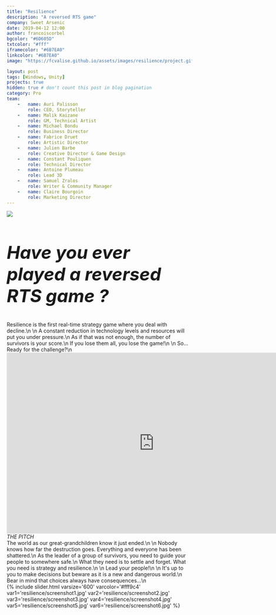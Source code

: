 ```yaml
---
title: "Resilience"
description: "A reversed RTS game"
company: Sweet Arsenic
date: 2019-04-12 12:00
author: francoiscorbel
bgcolor: "#6D605D"
txtcolor: "#fff"
iframecolor: "#6B7EA0"
linkcolor: "#6B7EA0"
image: "https://fcvalise.github.io/assets/images/resilience/project.gif"

layout: post
tags: [Windows, Unity]
projects: true
hidden: true # don't count this post in blog pagination
category: Pro
team:
    -   name: Auri Palisson
        role: CEO, Storyteller
    -   name: Malik Kaizane
        role: GM, Technical Artist
    -   name: Michael Bondu
        role: Business Director
    -   name: Fabrice Druet
        role: Artistic Director
    -   name: Julien Barbe
        role: Creative Director & Game Design
    -   name: Constant Pouliquen
        role: Technical Director
    -   name: Antoine Plumeau
        role: Lead 3D
    -   name: Samuel Zralos
        role: Writer & Community Manager
    -   name: Claire Bourgoin
        role: Marketing Director    
---
```

<a alt="http://www.sweet-arsenic.com/resilience.html" href="http://www.sweet-arsenic.com/resilience.html" target="_blank">
    <img src="{{ site.url }}/assets/images/resilience/banner.png">
</a>

<div class="text general-margin"><h2 style="font-size: 3rem;"><i>
Have you ever played a reversed RTS game ?
</i></h2></div>
<div class="text general-margin">
Resilience is the first real-time strategy game where you deal with decline.\n
\n
A constant reduction in technology levels and resources will put you under pressure.\n
As if that was not enough, the number of survivors is your score.\n
If you lose them all, you lose the game!\n
\n
So… Ready for the challenge?\n
</div>

<div class="video general-margin">
    <iframe width="800" height="492" src="https://www.youtube.com/embed/WHRpYE0jUiA?modestbranding=1&autohide=1&showinfo=0&controls=0&rel=0" frameborder="0" allowfullscreen></iframe>
</div>

<div class="text general-margin"><i>
THE PITCH
</i></div>
<div class="text general-margin">
The world as our great-grandchildren know it just ended.\n
\n
Nobody knows how far the destruction goes. Everything and everyone has been shattered.\n
As the leader of a group of survivors, you need to guide your people to somewhere safe.\n
What they need is to settle and forget. What you need is strategy and resilience.\n
\n
Lead your people!\n
\n
It's up to you to make decisions but beware as it is a new and dangerous world.\n
Bear in mind that choices always have consequences...\n
</div>

<div class="general-margin">
{% include slider.html varsize='600' varcolor='#fff9c4' var1='resilience/screenshot1.jpg' var2='resilience/screenshot2.jpg' var3='resilience/screenshot3.jpg' var4='resilience/screenshot4.jpg' var5='resilience/screenshot5.jpg' var6='resilience/screenshot6.jpg' %}
</div>
